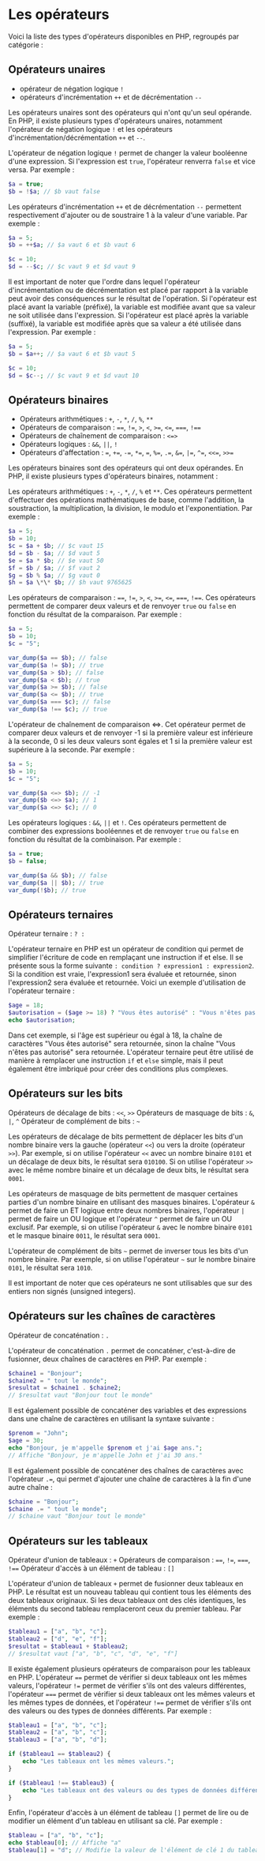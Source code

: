 # Les opérateurs

Voici la liste des types d'opérateurs disponibles en PHP, regroupés par catégorie :

## Opérateurs unaires

- opérateur de négation logique `!`
- opérateurs d'incrémentation `++` et de décrémentation `--`

Les opérateurs unaires sont des opérateurs qui n'ont qu'un seul opérande. En PHP, il existe plusieurs types d'opérateurs unaires, notamment l'opérateur de négation logique `!` et les opérateurs d'incrémentation/décrémentation `++` et `--`.

L'opérateur de négation logique `!` permet de changer la valeur booléenne d'une expression. Si l'expression est `true`, l'opérateur renverra `false` et vice versa. Par exemple :

```php
$a = true;
$b = !$a; // $b vaut false
```

Les opérateurs d'incrémentation `++` et de décrémentation `--` permettent respectivement d'ajouter ou de soustraire 1 à la valeur d'une variable. Par exemple :

```php
$a = 5;
$b = ++$a; // $a vaut 6 et $b vaut 6

$c = 10;
$d = --$c; // $c vaut 9 et $d vaut 9
```

Il est important de noter que l'ordre dans lequel l'opérateur d'incrémentation ou de décrémentation est placé par rapport à la variable peut avoir des conséquences sur le résultat de l'opération. Si l'opérateur est placé avant la variable (préfixé), la variable est modifiée avant que sa valeur ne soit utilisée dans l'expression. Si l'opérateur est placé après la variable (suffixé), la variable est modifiée après que sa valeur a été utilisée dans l'expression. Par exemple :

```php
$a = 5;
$b = $a++; // $a vaut 6 et $b vaut 5

$c = 10;
$d = $c--; // $c vaut 9 et $d vaut 10
```

## Opérateurs binaires

- Opérateurs arithmétiques : `+`, `-`, `*`, `/`, `%`, `**`
- Opérateurs de comparaison : `==`, `!=`, `>`, `<`, `>=`, `<=`, `===`, `!==`
- Opérateurs de chaînement de comparaison : `<=>`
- Opérateurs logiques : `&&`, `||`, `!`
- Opérateurs d'affectation : `=`, `+=`, `-=`, `*=`, `=`, `%=`, `.=`, `&=`, `|=`, `^=`, `<<=`, `>>=`

Les opérateurs binaires sont des opérateurs qui ont deux opérandes. En PHP, il existe plusieurs types d'opérateurs binaires, notamment :

Les opérateurs arithmétiques : `+`, `-`, `*`, `/`, `%` et `**`. Ces opérateurs permettent d'effectuer des opérations mathématiques de base, comme l'addition, la soustraction, la multiplication, la division, le modulo et l'exponentiation. Par exemple :

```php
$a = 5;
$b = 10;
$c = $a + $b; // $c vaut 15
$d = $b - $a; // $d vaut 5
$e = $a * $b; // $e vaut 50
$f = $b / $a; // $f vaut 2
$g = $b % $a; // $g vaut 0
$h = $a \*\* $b; // $h vaut 9765625
```

Les opérateurs de comparaison : `==`, `!=`, `>`, `<`, `>=`, `<=`, `===`, `!==`. Ces opérateurs permettent de comparer deux valeurs et de renvoyer `true` ou `false` en fonction du résultat de la comparaison. Par exemple :

```php
$a = 5;
$b = 10;
$c = "5";

var_dump($a == $b); // false
var_dump($a != $b); // true
var_dump($a > $b); // false
var_dump($a < $b); // true
var_dump($a >= $b); // false
var_dump($a <= $b); // true
var_dump($a === $c); // false
var_dump($a !== $c); // true
```

L'opérateur de chaînement de comparaison <=>. Cet opérateur permet de comparer deux valeurs et de renvoyer -1 si la première valeur est inférieure à la seconde, 0 si les deux valeurs sont égales et 1 si la première valeur est supérieure à la seconde. Par exemple :

```php
$a = 5;
$b = 10;
$c = "5";

var_dump($a <=> $b); // -1
var_dump($b <=> $a); // 1
var_dump($a <=> $c); // 0
```

Les opérateurs logiques : `&&`, `||` et `!`. Ces opérateurs permettent de combiner des expressions booléennes et de renvoyer `true` ou `false` en fonction du résultat de la combinaison. Par exemple :

```php
$a = true;
$b = false;

var_dump($a && $b); // false
var_dump($a || $b); // true
var_dump(!$b); // true
```

## Opérateurs ternaires

Opérateur ternaire : `? :`

L'opérateur ternaire en PHP est un opérateur de condition qui permet de simplifier l'écriture de code en remplaçant une instruction if et else. Il se présente sous la forme suivante `: condition ? expression1 : expression2`. Si la condition est vraie, l'expression1 sera évaluée et retournée, sinon l'expression2 sera évaluée et retournée. Voici un exemple d'utilisation de l'opérateur ternaire :

```php
$age = 18;
$autorisation = ($age >= 18) ? "Vous êtes autorisé" : "Vous n'êtes pas autorisé";
echo $autorisation;
```

Dans cet exemple, si l'âge est supérieur ou égal à 18, la chaîne de caractères "Vous êtes autorisé" sera retournée, sinon la chaîne "Vous n'êtes pas autorisé" sera retournée. L'opérateur ternaire peut être utilisé de manière à remplacer une instruction `if` et `else` simple, mais il peut également être imbriqué pour créer des conditions plus complexes.

## Opérateurs sur les bits

Opérateurs de décalage de bits : `<<`, `>>`
Opérateurs de masquage de bits : `&`, `|`, `^`
Opérateur de complément de bits : `~`

Les opérateurs de décalage de bits permettent de déplacer les bits d'un nombre binaire vers la gauche (opérateur `<<`) ou vers la droite (opérateur `>>`). Par exemple, si on utilise l'opérateur `<<` avec un nombre binaire `0101` et un décalage de deux bits, le résultat sera `010100`. Si on utilise l'opérateur `>>` avec le même nombre binaire et un décalage de deux bits, le résultat sera `0001`.

Les opérateurs de masquage de bits permettent de masquer certaines parties d'un nombre binaire en utilisant des masques binaires. L'opérateur `&` permet de faire un ET logique entre deux nombres binaires, l'opérateur `|` permet de faire un OU logique et l'opérateur `^` permet de faire un OU exclusif. Par exemple, si on utilise l'opérateur `&` avec le nombre binaire `0101` et le masque binaire `0011`, le résultat sera `0001`.

L'opérateur de complément de bits `~` permet de inverser tous les bits d'un nombre binaire. Par exemple, si on utilise l'opérateur `~` sur le nombre binaire `0101`, le résultat sera `1010`.

Il est important de noter que ces opérateurs ne sont utilisables que sur des entiers non signés (unsigned integers).

## Opérateurs sur les chaînes de caractères

Opérateur de concaténation : `.`

L'opérateur de concaténation `.` permet de concaténer, c'est-à-dire de fusionner, deux chaînes de caractères en PHP. Par exemple :

```php
$chaine1 = "Bonjour";
$chaine2 = " tout le monde";
$resultat = $chaine1 . $chaine2;
// $resultat vaut "Bonjour tout le monde"
```

Il est également possible de concaténer des variables et des expressions dans une chaîne de caractères en utilisant la syntaxe suivante :

```php
$prenom = "John";
$age = 30;
echo "Bonjour, je m'appelle $prenom et j'ai $age ans.";
// Affiche "Bonjour, je m'appelle John et j'ai 30 ans."
```

Il est également possible de concaténer des chaînes de caractères avec l'opérateur `.=`, qui permet d'ajouter une chaîne de caractères à la fin d'une autre chaîne :

```php
$chaine = "Bonjour";
$chaine .= " tout le monde";
// $chaine vaut "Bonjour tout le monde"
```

## Opérateurs sur les tableaux

Opérateur d'union de tableaux : `+`
Opérateurs de comparaison : `==`, `!=`, `===`, `!==`
Opérateur d'accès à un élément de tableau : `[]`

L'opérateur d'union de tableaux `+` permet de fusionner deux tableaux en PHP. Le résultat est un nouveau tableau qui contient tous les éléments des deux tableaux originaux. Si les deux tableaux ont des clés identiques, les éléments du second tableau remplaceront ceux du premier tableau. Par exemple :

```php
$tableau1 = ["a", "b", "c"];
$tableau2 = ["d", "e", "f"];
$resultat = $tableau1 + $tableau2;
// $resultat vaut ["a", "b", "c", "d", "e", "f"]
```

Il existe également plusieurs opérateurs de comparaison pour les tableaux en PHP. L'opérateur `==` permet de vérifier si deux tableaux ont les mêmes valeurs, l'opérateur `!=` permet de vérifier s'ils ont des valeurs différentes, l'opérateur `===` permet de vérifier si deux tableaux ont les mêmes valeurs et les mêmes types de données, et l'opérateur `!==` permet de vérifier s'ils ont des valeurs ou des types de données différents. Par exemple :

```php
$tableau1 = ["a", "b", "c"];
$tableau2 = ["a", "b", "c"];
$tableau3 = ["a", "b", "d"];

if ($tableau1 == $tableau2) {
    echo "Les tableaux ont les mêmes valeurs.";
}

if ($tableau1 !== $tableau3) {
    echo "Les tableaux ont des valeurs ou des types de données différents.";
}
```

Enfin, l'opérateur d'accès à un élément de tableau `[]` permet de lire ou de modifier un élément d'un tableau en utilisant sa clé. Par exemple :

```php
$tableau = ["a", "b", "c"];
echo $tableau[0]; // Affiche "a"
$tableau[1] = "d"; // Modifie la valeur de l'élément de clé 1 du tableau
```
